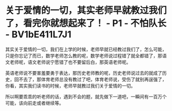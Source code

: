 # 关于爱情的一切，其实老师早就教过我们了，看完你就想起来了！ - P1 - 不怕队长 - BV1bE411L7J1

其实关于爱情的一切，我们在上学的时候，老师早就已经教过我们了，怎么可能，只是你忘记了而已，数学老师怎么教的呢，数学老师说过程错了就全都错了，那语文老师呢，语文老师说宁愿错了也不要留后白，那英语老师呢。

英语老师说不要害羞要勇于表达，那历史老师教的呢，历史老师说过去的就成了历史，回不去了，那体育老师总没有教过了吧，体育老师说，受伤了就别再逞强了，你看，其实我们读书的时候，老师早就教过我们关于爱情的一切。

所以啊要乖乖的听老师的话，遇到不会的题，就先做下一道吧，一瞬间有一百万个可能，该向前走或者继续等。